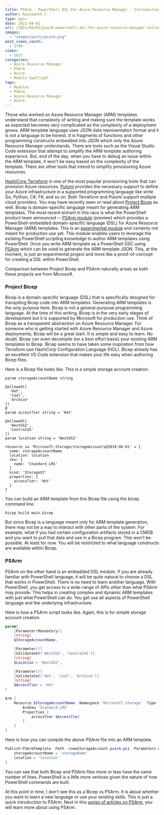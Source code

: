 ```yaml
---
title: PSArm - PowerShell DSL For Azure Resource Manager - Introduction
author: Ravikanth C
type: epic
date: 2021-04-01
url: /2021/04/01/psarm-powershell-dsl-for-azure-resource-manager-introduction/
images:
  - "images/posts/psarm.png"
post_views_count:
  - 1790
views:
  - 1617
categories:
  - Azure Resource Manager
  - PSArm
  - Azure
  - Module Spotlight
tags:
  - Modules
  - PSArm
  - Azure Resource Manager
  - Azure
---
```


Those who worked on Azure Resource Manager (ARM) templates understand that complexity of writing and making sure the template works as expected becomes very complicated as the complexity of a deployment grows. ARM template language uses JSON data representation format and it is not a language to be honest. It is fragments of functions and other programming constructs embedded into JSON which only the Azure Resource Manager understands. There are tools such as the Visual Studio Code extension that attempt to simplify the ARM template authoring experience. But, end of the day, when you have to debug an issue within the ARM template, it won't be easy based on the complexity of the template. There are other tools that intend to simplify provisioning Azure resources.

 [HashiCorp Terraform](https://www.terraform.io/) is one of the most popular provisioning tools that can provision Azure resources. [Pulumi](https://www.pulumi.com/) provides the necessary support to define your Azure infrastructure in a supported programming language like write Go, Python, C#, F#, and so on. Both Terraform and Pulumi support multiple cloud providers. You may have recently seen or read about [Project Bicep](https://docs.microsoft.com/en-us/azure/azure-resource-manager/templates/bicep-overview) as well. Bicep is domain-specific language meant for generating ARM templates. The most recent entrant in this race is what the PowerShell product team announced -- [PSArm module](https://devblogs.microsoft.com/powershell/announcing-the-preview-of-psarm/) (preview) which provides a PowerShell-embedded domain-specific language (DSL) for Azure Resource Manager (ARM) templates. This is an [experimental module](https://github.com/powershell/psarm) and certainly not meant for production use yet. This module enables users to leverage the existing PowerShell scripting knowledge to author ARM templates using PowerShell. Once you write ARM template as a PowerShell DSC using [PSArm](https://www.powershellgallery.com/packages/PSArm) which can be used to generate the ARM template JSON. This, at the moment, is just an experimental project and more like a proof-of-concept for creating a DSL within PowerShell. 

Comparison between Project Bicep and PSArm naturally arises as both these projects are from Microsoft.

### Project Bicep

Bicep is a domain-specific language (DSL) that is specifically designed for transpiling Bicep code into ARM templates. Generating ARM templates is the only purpose here. Bicep is not a general-purpose programming language. At the time of this writing, Bicep is in the very early stages of development but it is supported by Microsoft for production use. Think of Bicep as a transparent abstraction on Azure Resource Manager. For someone who is getting started with Azure Resource Manager and Azure deployments, Bicep will be a great start. It is simple and easy to learn. No doubt. Bicep can even decompile (on a best effort basis) your existing ARM templates to Bicep. Bicep seems to have taken some inspiration from how Terraform use HashiCorp Configuration Language (HCL). Bicep already  has an excellent VS Code extension that makes your life easy when authoring Bicep files.

Here is a Bicep file looks like. This is a simple storage account creation.

```
param storageAccountName string

@allowed([
  'Hot', 
  'Cool',
  'Archive'
])
@
param accessTier string = 'Hot'

@allowed([
  'WestUS2',
  'CentralUS'
])
param location string = 'WestUS2'

resource sa 'Microsoft.Storage/storageAccounts@2019-06-01' = {
  name: storageAccountName
  location: location
  sku: {
    name: 'Standard_LRS'
  }
  kind: 'StorageV2'
  properties: {
    accessTier: 'Hot'
  }
}
```

You can build an ARM template from this Bicep file using the bicep command line.

```shell
bicep build main.bicep
```

But since Bicep is a language meant only for ARM template generation, there may not be a way to interact with other parts of the system. For example, what if you had certain configuration artifacts stored in a CMDB and you want to pull that data and use in a Bicep program. This won't be possible. At least for now. You will be restricted to what language constructs are available within Bicep.

### PSArm

PSArm on the other hand is an embedded DSL module. If you are already familiar with PowerShell language, it will be quite natural to choose a DSL that works in PowerShell. There is no need to learn another language. With PowerShell, you get access to a wide-range of APIs other than what PSArm may provide. This helps in creating complex and dynamic ARM templates with just what PowerShell can do. You get use all aspects of PowerShell language and the underlying infrastructure. 

Here is how a PSArm script looks like. Again, this is for simple storage account creation.

```powershell
param(
    [Parameter(Mandatory)]
    [string]
    $StorageAccountName,

    [Parameter()]
    [ValidateSet('WestUS2', 'CentralUS')]
    [string]
    $Location = 'WestUS2',

    [Parameter()]
    [ValidateSet('Hot', 'Cool', 'Archive')]
    [string]
    $AccessTier = 'Hot'
)

Arm {
    Resource $StorageAccountName -Namespace 'Microsoft.Storage' -Type 'storageAccounts' -apiVersion '2019-06-01' -Location $Location {
        ArmSku 'Standard_LRS'
        Properties {
            accessTier $AccessTier
        }
    }
}
```

Here is how you can compile the above PSArm file into an ARM template.

```powershell
Publish-PSArmTemplate -Path .\newStorageAccount.psarm.ps1 -Parameters @{
    storageAccountName = 'storageName'
    location = 'location'
}
```

You can see that both Bicep and PSArm files more or less have the same number of lines. PowerShell is a little more verbose given the nature of how PowerShell commands are built. 

At this point in time, I don't see this as a Bicep vs PSArm. It is about whether you want to learn a new language or use your existing skills. This is just a quick introduction to PSArm. Next in this [series of articles on PSArm](/tags/psarm), you will learn more about using PSArm. 